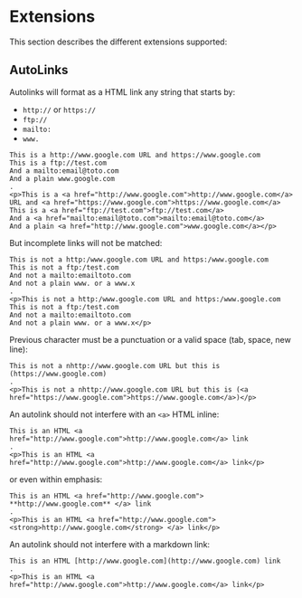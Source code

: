 # Extensions

This section describes the different extensions supported:

## AutoLinks

Autolinks will format as a HTML link any string that starts by:

- `http://` or `https://` 
- `ftp://`
- `mailto:`
- `www.` 
 
```````````````````````````````` example
This is a http://www.google.com URL and https://www.google.com
This is a ftp://test.com
And a mailto:email@toto.com
And a plain www.google.com
.
<p>This is a <a href="http://www.google.com">http://www.google.com</a> URL and <a href="https://www.google.com">https://www.google.com</a>
This is a <a href="ftp://test.com">ftp://test.com</a>
And a <a href="mailto:email@toto.com">mailto:email@toto.com</a>
And a plain <a href="http://www.google.com">www.google.com</a></p>
````````````````````````````````

But incomplete links will not be matched:
 
```````````````````````````````` example
This is not a http:/www.google.com URL and https:/www.google.com
This is not a ftp:/test.com
And not a mailto:emailtoto.com
And not a plain www. or a www.x 
.
<p>This is not a http:/www.google.com URL and https:/www.google.com
This is not a ftp:/test.com
And not a mailto:emailtoto.com
And not a plain www. or a www.x</p>
````````````````````````````````

Previous character must be a punctuation or a valid space (tab, space, new line):
 
```````````````````````````````` example
This is not a nhttp://www.google.com URL but this is (https://www.google.com)
.
<p>This is not a nhttp://www.google.com URL but this is (<a href="https://www.google.com">https://www.google.com</a>)</p>
````````````````````````````````

An autolink should not interfere with an `<a>` HTML inline:
 
```````````````````````````````` example
This is an HTML <a href="http://www.google.com">http://www.google.com</a> link
.
<p>This is an HTML <a href="http://www.google.com">http://www.google.com</a> link</p>
````````````````````````````````
or even within emphasis:
 
```````````````````````````````` example
This is an HTML <a href="http://www.google.com"> **http://www.google.com** </a> link
.
<p>This is an HTML <a href="http://www.google.com"> <strong>http://www.google.com</strong> </a> link</p>
````````````````````````````````


An autolink should not interfere with a markdown link:
 
```````````````````````````````` example
This is an HTML [http://www.google.com](http://www.google.com) link
.
<p>This is an HTML <a href="http://www.google.com">http://www.google.com</a> link</p>
````````````````````````````````
